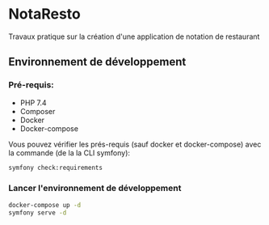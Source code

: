 # NotaResto

Travaux pratique sur la création d'une application de notation de restaurant

## Environnement de développement

### Pré-requis:

* PHP 7.4
* Composer
* Docker
* Docker-compose

Vous pouvez vérifier les prés-requis (sauf docker et docker-compose) avec la commande (de la la CLI symfony):

```bash
symfony check:requirements
```

### Lancer l'environnement de développement

```bash
docker-compose up -d
symfony serve -d
```